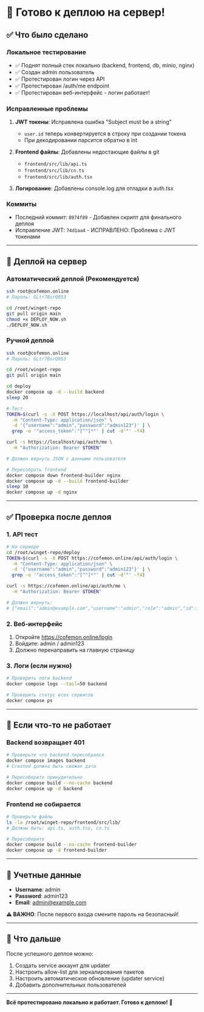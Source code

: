 # 🎉 Готово к деплою на сервер!

## ✅ Что было сделано

### Локальное тестирование
- ✅ Поднят полный стек локально (backend, frontend, db, minio, nginx)
- ✅ Создан admin пользователь
- ✅ Протестирован логин через API
- ✅ Протестирован /auth/me endpoint
- ✅ Протестирован веб-интерфейс - логин работает!

### Исправленные проблемы
1. **JWT токены**: Исправлена ошибка "Subject must be a string"
   - `user.id` теперь конвертируется в строку при создании токена
   - При декодировании парсится обратно в int

2. **Frontend файлы**: Добавлены недостающие файлы в git
   - `frontend/src/lib/api.ts`
   - `frontend/src/lib/cn.ts`
   - `frontend/src/lib/auth.tsx`

3. **Логирование**: Добавлены console.log для отладки в auth.tsx

### Коммиты
- Последний коммит: `8974f89` - Добавлен скрипт для финального деплоя
- Исправление JWT: `74d1aa4` - ИСПРАВЛЕНО: Проблема с JWT токенами

---

## 🚀 Деплой на сервер

### Автоматический деплой (Рекомендуется)

```bash
ssh root@cofemon.online
# Пароль: GLtr7BsrQ053

cd /root/winget-repo
git pull origin main
chmod +x DEPLOY_NOW.sh
./DEPLOY_NOW.sh
```

### Ручной деплой

```bash
ssh root@cofemon.online
# Пароль: GLtr7BsrQ053

cd /root/winget-repo
git pull origin main

cd deploy
docker compose up -d --build backend
sleep 20

# Тест
TOKEN=$(curl -s -X POST https://localhost/api/auth/login \
  -H "Content-Type: application/json" \
  -d '{"username":"admin","password":"admin123"}' | \
  grep -o '"access_token":"[^"]*"' | cut -d'"' -f4)

curl -s https://localhost/api/auth/me \
  -H "Authorization: Bearer $TOKEN"

# Должен вернуть JSON с данными пользователя

# Пересобрать frontend
docker compose down frontend-builder nginx
docker compose up -d --build frontend-builder
sleep 10
docker compose up -d nginx
```

---

## ✅ Проверка после деплоя

### 1. API тест
```bash
# На сервере
cd /root/winget-repo/deploy
TOKEN=$(curl -s -X POST https://cofemon.online/api/auth/login \
  -H "Content-Type: application/json" \
  -d '{"username":"admin","password":"admin123"}' | \
  grep -o '"access_token":"[^"]*"' | cut -d'"' -f4)

curl -s https://cofemon.online/api/auth/me \
  -H "Authorization: Bearer $TOKEN"

# Должен вернуть:
# {"email":"admin@example.com","username":"admin","role":"admin","id":1,...}
```

### 2. Веб-интерфейс
1. Откройте https://cofemon.online/login
2. Войдите: admin / admin123
3. Должно перенаправить на главную страницу

### 3. Логи (если нужно)
```bash
# Проверить логи backend
docker compose logs --tail=50 backend

# Проверить статус всех сервисов
docker compose ps
```

---

## 🔧 Если что-то не работает

### Backend возвращает 401
```bash
# Проверьте что backend пересобрался
docker compose images backend
# Created должна быть свежая дата

# Пересоберите принудительно
docker compose build --no-cache backend
docker compose up -d backend
```

### Frontend не собирается
```bash
# Проверьте файлы
ls -la /root/winget-repo/frontend/src/lib/
# Должны быть: api.ts, auth.tsx, cn.ts

# Пересоберите
docker compose build --no-cache frontend-builder
docker compose up -d frontend-builder
```

---

## 📝 Учетные данные

- **Username**: admin
- **Password**: admin123
- **Email**: admin@example.com

**⚠️ ВАЖНО**: После первого входа смените пароль на безопасный!

---

## 🎯 Что дальше

После успешного деплоя можно:
1. Создать service аккаунт для updater
2. Настроить allow-list для зеркалирования пакетов
3. Настроить автоматическое обновление (updater service)
4. Добавить дополнительных пользователей

---

**Всё протестировано локально и работает. Готово к деплою!** 🚀
